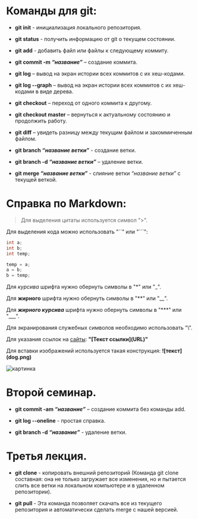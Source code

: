 # Команды для git:

- **git init** - инициализация локального репозитория.

- **git status** - получить информацию от git о текущем состоянии.

- **git add** - добавить файл или файлы к следующему коммиту.

- **git commit -m _“название”_** – создание коммита.

- **git log** – вывод на экран истории всех коммитов с их хеш-кодами.

- **git log --graph** – вывод на экран истории всех коммитов с их хеш-кодами в виде дерева.

- **git checkout** – переход от одного коммита к другому.

- **git checkout master** – вернуться к актуальному состоянию и продолжить работу.

- **git diff** – увидеть разницу между текущим файлом и закоммиченным файлом.

- **git branch _“название ветки”_** - создание ветки.


- **git branch -d _“название ветки”_** – удаление ветки.

- **git merge _“название ветки”_** - слияние ветки _“название ветки”_ с текущей веткой.

# Справка по Markdown:

> Для выделения цитаты используется символ ">".

Для выделения кода можно использовать "``" или "```":

```cpp
int a;
int b;
int temp;

temp = a;
a = b;
b = temp;
```

Для *курсива* шрифта нужно обернуть символы в "*" или "_".

Для **жирного** шрифта нужно обернуть символы в "**" или "__".

Для ***жирного курсива*** шрифта нужно обернуть символы в "***" или "___".

Для экранирования служебных символов необходимо использовать "\\".

Для указания ссылок на [сайты](https://gb.ru): **"[Текст ссылки]​(URL)"**

Для вставки изображений используется такая конструкция: **\!\[текст]\(dog.png)**

![картинка](1.png)

# Второй семинар.

- **git commit -am _“название”_** – создание коммита без команды add.

- **git log --oneline** - простая справка.

- **git branch -d _“название”_** - удаление ветки.

# Третья лекция.

- **git clone** - копировать внешний репозиторий (Команда git clone составная: она не только загружает все изменения, но и пытается слить все ветки на локальном компьютере и в удаленном репозитории).

- **git pull** - Эта команда позволяет скачать все из текущего репозитория и автоматически сделать merge с нашей версией.
